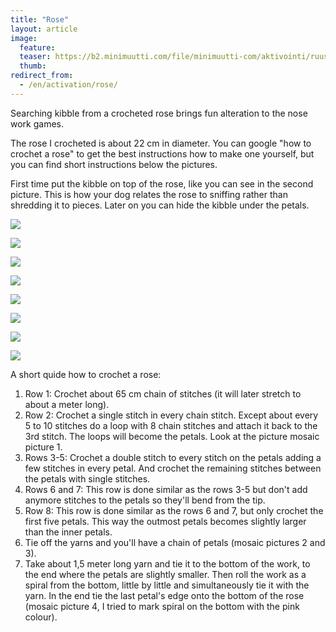 ```yaml
---
title: "Rose"
layout: article
image:
  feature:
  teaser: https://b2.minimuutti.com/file/minimuutti-com/aktivointi/ruusu/DS302891-245px.jpg
  thumb:
redirect_from:
  - /en/activation/rose/
---
```


Searching kibble from a crocheted rose brings fun alteration to the nose work games.

The rose I crocheted is about 22 cm in diameter. You can google "how to crochet a rose" to get the best instructions how to make one yourself, but you can find short instructions below the pictures.

First time put the kibble on top of the rose, like you can see in the second picture. This is how your dog relates the rose to sniffing rather than shredding it to pieces. Later on you can hide the kibble under the petals.

![](https://b2.minimuutti.com/file/minimuutti-com/aktivointi/ruusu/DS30160-800px.jpg)

![](https://b2.minimuutti.com/file/minimuutti-com/aktivointi/ruusu/DS30162-800px.jpg)

![](https://b2.minimuutti.com/file/minimuutti-com/aktivointi/ruusu/DS30203-800px.jpg)

![](https://b2.minimuutti.com/file/minimuutti-com/aktivointi/ruusu/DS30208-800px.jpg)

![](https://b2.minimuutti.com/file/minimuutti-com/aktivointi/ruusu/DS30285-800px.jpg)

![](https://b2.minimuutti.com/file/minimuutti-com/aktivointi/ruusu/DS30289-800px.jpg)

![](https://b2.minimuutti.com/file/minimuutti-com/aktivointi/ruusu/DS30296-800px.jpg)

![](https://b2.minimuutti.com/file/minimuutti-com/aktivointi/ruusu/ruusu_kollaasi-800px.jpg)

A short quide how to crochet a rose:

1. Row 1: Crochet about 65 cm chain of stitches (it will later stretch to about a meter long).
2. Row 2: Crochet a single stitch in every chain stitch. Except about every 5 to 10 stitches do a loop with 8 chain stitches and attach it back to the 3rd stitch. The loops will become the petals. Look at the picture mosaic picture 1.
3. Rows 3-5: Crochet a double stitch to every stitch on the petals adding a few stitches in every petal. And crochet the remaining stitches between the petals with single stitches.
4. Rows 6 and 7: This row is done similar as the rows 3-5 but don't add anymore stitches to the petals so they'll bend from the tip.
5. Row 8: This row is done similar as the rows 6 and 7, but only crochet the first five petals. This way the outmost petals becomes slightly larger than the inner petals.
6. Tie off the yarns and you'll have a chain of petals (mosaic pictures 2 and 3).
7. Take about 1,5 meter long yarn and tie it to the bottom of the work, to the end where the petals are slightly smaller. Then roll the work as a spiral from the bottom, little by little and simultaneously tie it with the yarn. In the end tie the last petal's edge onto the bottom of the rose (mosaic picture 4, I tried to mark spiral on the bottom with the pink colour).
